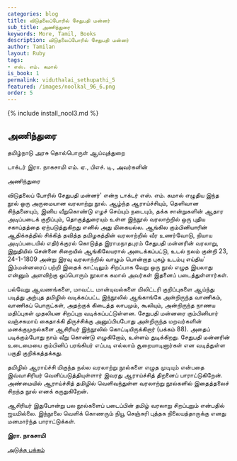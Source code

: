 ```yaml
---
categories: blog
title: விடுதலைப்போரில் சேதுபதி மன்னர்
sub_title: அணிந்துரை
keywords: More, Tamil, Books
description: விடுதலைப்போரில் சேதுபதி மன்னர்
author: Tamilan
layout: Ruby
tags:
- எஸ். எம். கமால்
is_book: 1
permalink: viduthalai_sethupathi_5
featured: /images/noolkal_96_6.png
order: 5
---
```


{% include install_nool3.md %}
## அணிந்துரை

தமிழ்நாடு அரசு தொல்பொருள் ஆய்வுத்துறை

டாக்டர் இரா. நாகசாமி எம். ஏ., பிஎச். டி., அவர்களின்

அணிந்துரை

விடுதலைப் போரில் சேதுபதி மன்னர்' என்ற டாக்டர் எஸ். எம். கமால் எழுதிய இந்த நூல் ஒரு அருமையான வரலாற்று நூல். ஆழ்ந்த ஆராய்ச்சியும், தெளிவான சிந்தனையும், இனிய வீறுகொண்டு எழச் செய்யும் நடையும், தக்க சான்றுகளின் ஆதார அடிப்படைக் குறிப்பும், தொகுத்துரையும் உள்ள இந்நூல் வரலாற்றில் ஒரு புதிய சகாப்தத்தை ஏற்படுத்துகிறது எனில் அது மிகையல்ல. ஆங்கில கும்பினியாரின் ஆதிக்கத்தில் சிக்கித் தவித்த தமிழகத்தின் வரலாற்றில் வீர உணர்வோடு, நியாய அடிப்படையில் எதிர்க்குரல் கொடுத்த இராமநாதபுரம் சேதுபதி மன்னரின் வரலாறு, இறுதியில் சென்னை சிறையில் ஆங்கிலேயரால் அடைக்கப்பட்டு, உடல் நலம் குன்றி 23, 24-1-1809 அன்று இரவு வரலாற்றில் வாழும் பொன்றாத புகழ் உடம்பு எய்திய' இம்மன்னரைப் பற்றி இதைக் காட்டிலும் சிறப்பாக வேறு ஒரு நூல் எழுத இயலாது என்னும் அளவிற்கு ஒப்பொரும் நூலாக கமால் அவர்கள் இதனைப் படைத்துள்ளார்கள்.

பல்வேறு ஆவணங்களை, மாவட்ட மான்யுவல்களை மிலிட்டரி குறிப்புகளை ஆய்ந்து படித்து அற்புத தமிழில் வடிக்கப்பட்ட இந்நூலில் ஆங்காங்கே அன்றிருந்த வாணிகம், வாணிகப் பொருட்கள், அதற்குக் கிடைத்த லாபமும், கூலியும், அன்றிருந்த நாணய மதிப்புகள் முதலியன சிறப்புற வடிக்கப்பட்டுள்ளன. சேதுபதி மன்னரை கும்பினியார் வஞ்சகமாய் கைதாக்கி திருச்சிக்கு அனுப்பியபோது அன்றிருந்த மறவர்களின் மனக்குமுறல்களை ஆசிரியர் இந்நூலில் கொட்டியிருக்கிறார் (பக்கம் 88). அதைப் படிக்கும்போது நாம் வீறு கொண்டு எழுகிறோம், உள்ளம் துடிக்கிறது. சேதுபதி மன்னரின் உடைமையை கும்பினிப் பரங்கியர் எப்படி எல்லாம் சூறையாடினார்கள் என வடித்துள்ள பகுதி குறிக்கத்தக்கது.

தமிழில் ஆராய்ச்சி மிகுந்த நல்ல வரலாற்று நூல்களை எழுத முடியும் என்பதை இவ்வாசிரியர் வெளிப்படுத்தியுள்ளார் இவரது ஆராய்ச்சித் திறனைப் பாராட்டுகிறேன். அண்மையில் ஆராய்ச்சித் தமிழில் வெளிவந்துள்ள வரலாற்று நூல்களில் இதைத்தலைச் சிறந்த நூல் எனக் கருதுகிறேன்.

ஆசிரியர் இதுபோன்று பல நூல்களைப் படைப்பின் தமிழ் வரலாறு சிறப்புறும் என்பதில் ஐயமில்லை. இந்நூலை வெளிக் கொணரும் நியூ செஞ்சுரி புத்தக நிலையத்தாருக்கு எனது மனமார்ந்த பாராட்டுக்கள்.

**இரா. நாகசாமி**

[அடுத்த பக்கம்](viduthalai_sethupathi_6)